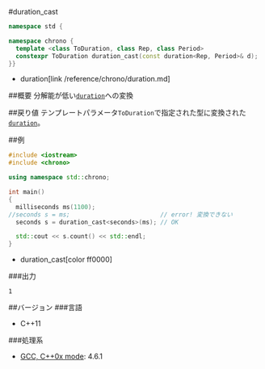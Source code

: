 #duration_cast
```cpp
namespace std {

namespace chrono {
  template <class ToDuration, class Rep, class Period>
  constexpr ToDuration duration_cast(const duration<Rep, Period>& d);
}}
```
* duration[link /reference/chrono/duration.md]

##概要
分解能が低い[`duration`](/reference/chrono/duration.md)への変換


##戻り値
テンプレートパラメータ`ToDuration`で指定された型に変換された[`duration`](/reference/chrono/duration.md)。


##例
```cpp
#include <iostream>
#include <chrono>

using namespace std::chrono;

int main()
{
  milliseconds ms(1100);
//seconds s = ms;                         // error! 変換できない
  seconds s = duration_cast<seconds>(ms); // OK

  std::cout << s.count() << std::endl;
}
```
* duration_cast[color ff0000]

###出力
```
1
```

##バージョン
###言語
- C++11

###処理系
- [GCC, C++0x mode](/implementation#gcc.md): 4.6.1

